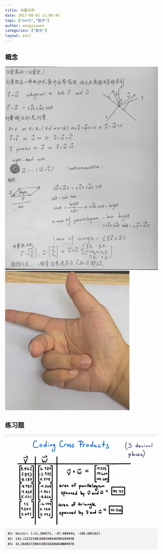 ```yaml
---
title: 向量叉积
date: 2017-08-01 11:09:46
tags: ["math","数学"]
author: wangxiuwen
categories: ["数学"]
layout: post
---
```


## 概念
![image.png](/images/1a09bbf8c129b617cfbd5654f6b7d241.png)
![image.png](/images/a0872c53febad6407495734a6e7baba3.png)

## 练习题
![image.png](/images/d8601e49aa10b90d09776011c1fafef2.png)
![image.png](/images/531b0d2164ed8ce750f4dbff78228e10.png)